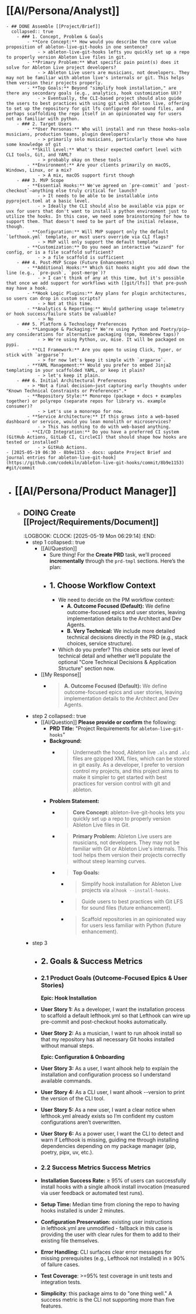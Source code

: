 # [[AI/Persona/Analyst]]
	- ## DONE Assemble [[Project/Brief]]
	  collapsed:: true
		- ### 1. Concept, Problem & Goals
			- **Core Concept:** How would you describe the core value proposition of ableton-live-git-hooks in one sentence?
				- > ableton-live-git-hooks lefts you quickly set up a repo to properly version Ableton Live files in git.
			- **Primary Problem:** What specific pain point(s) does it solve for Ableton Live project developers?
				- > Ableton Live users are musicians, not developers. They may not be familiar with ableton live's internals or git. This helps them version their projects properly.
			- **Top Goals:** Beyond "simplify hook installation," are there any secondary goals (e.g., analytics, hook customization UX)?
				- > Eventually, the CLI-based project should also guide the users to best practices with using git with ableton live, offering to set up the repository for git lfs configured for sound files, and perhaps scaffolding the repo itself in an opinionated way for users not as familiar with python.
		- ### 2. Target Users
			- **User Personas:** Who will install and run these hooks—solo musicians, production teams, plugin developers?
				- > primarily solo musicians, particularly those who have some knowledge of git
			- **Skill Level:** What's their expected comfort level with CLI tools, Git, and YAML?
				- > probably okay on these tools
			- **Environment:** Are your clients primarily on macOS, Windows, Linux, or a mix?
				- > A mix, macOS support first though
		- ### 3. MVP Scope
			- **Essential Hooks:** We've agreed on `pre-commit` and `post-checkout`—anything else truly critical for launch?
				- > It needs to be able to be installable into pyproject.toml at a basic level.
				- > Ideally the CLI should also be available via pipx or uvx for users that don't want to install a python environment just to utilize the hooks. In this case, we need some brainstorming for how to support them. That doesn't need to be part of the initial release, though.
			- **Configuration:** Will MVP support only the default `lefthook.yml` template, or must users override via CLI flags?
				- > MVP will only support the default template
			- **Customization:** Do you need an interactive "wizard" for config, or is a file scaffold sufficient?
				- > a file scaffold is sufficient
		- ### 4. Post-MVP Scope (Future Enhancements)
			- **Additional Hooks:** Which Git hooks might you add down the line (e.g., `pre-push`, `post-merge`)?
				- > I can't think of any at this time, but it's possible that once we add support for workflows with [[git/lfs]] that pre-push may have a hook.
			- **Hook Logic Plugins:** Any plans for plugin architectures, so users can drop in custom scripts?
				- > Not at this time.
			- **Analytics & Reporting:** Would gathering usage telemetry or hook success/failure stats be valuable?
				- > No
		- ### 5. Platform & Technology Preferences
			- **Language & Packaging:** We're using Python and Poetry/pip—any considerations for alternative packaging (npm, Homebrew taps)?
				- > We're using Python, uv, mise. It will be packaged on pypi.
			- **CLI Framework:** Are you open to using Click, Typer, or stick with `argparse`?
				- > for now let's keep it simple with `argparse`.
			- **YAML Management:** Would you prefer to embed Jinja2 templating in your scaffolded YAML, or keep it plain?
				- > let's keep it plain.
		- ### 6. Initial Architectural Preferences
			- > *Not a final decision—just capturing early thoughts under "Known Technical Constraints or Preferences".*
			- **Repository Style:** Monorepo (package + docs + examples together) or polyrepo (separate repos for library vs. example consumer)?
				- > Let's use a monorepo for now.
			- **Service Architecture:** If this grows into a web-based dashboard or service, would you lean monolith or microservices?
				- > This has nothing to do with web-based anything.
			- **CI/CD Integration:** Do you have a preferred CI system (GitHub Actions, GitLab CI, CircleCI) that should shape how hooks are tested or installed?
				- > GitHub Actions.
	- [2025-05-19 06:30 - 8b9e1153 - docs: update Project Brief and journal entries for ableton-live-git-hook](https://github.com/codekiln/ableton-live-git-hooks/commit/8b9e1153) #git/commit
- # [[AI/Persona/Product Manager]]
	- ## DOING Create [[Project/Requirements/Document]]
	  :LOGBOOK:
	  CLOCK: [2025-05-19 Mon 06:29:14]
	  :END:
		- step 1
		  collapsed:: true
			- [[AI/Question]]
				- Sure thing! For the **Create PRD** task, we’ll proceed **incrementally** through the `prd-tmpl` sections. Here’s the plan:
				- ## 1. Choose Workflow Context
					- We need to decide on the PM workflow context:
						- **A. Outcome Focused (Default):** We define outcome-focused epics and user stories, leaving implementation details to the Architect and Dev Agents.
						- **B. Very Technical:** We include more detailed technical decisions directly in the PRD (e.g., stack choices, service structure).
					- Which do you prefer? This choice sets our level of technical detail and whether we’ll populate the optional "Core Technical Decisions & Application Structure" section now.
			- [[My Response]]
				- > **A. Outcome Focused (Default):** We define outcome-focused epics and user stories, leaving implementation details to the Architect and Dev Agents.
		- step 2
		  collapsed:: true
			- [[AI/Question]] **Please provide or confirm** the following:
				- **PRD Title:** "Project Requirements for `ableton-live-git-hooks`"
				- **Background:**
					- > Underneath the hood, Ableton live `.als` and `.alc` files are gzipped XML files, which can be stored in git easily. As a developer, I prefer to version control my projects, and this project aims to make it simpler to get started with best practices for version control with git and ableton.
				- **Problem Statement:**
					- > **Core Concept:** ableton-live-git-hooks lets you quickly set up a repo to properly version Ableton Live files in Git.
					- > **Primary Problem:** Ableton Live users are musicians, not developers. They may not be familiar with Git or Ableton Live's internals. This tool helps them version their projects correctly without steep learning curves.
					- > **Top Goals:**
						- > Simplify hook installation for Ableton Live projects via `alhook --install-hooks`.
						- > Guide users to best practices with Git LFS for sound files (future enhancement).
						- > Scaffold repositories in an opinionated way for users less familiar with Python (future enhancement).
		- step 3
			- ## 2. Goals & Success Metrics
			- ### 2.1 Product Goals (Outcome-Focused Epics & User Stories)
			  
			  **Epic: Hook Installation**
			- **User Story 1:** As a developer, I want the installation process to scaffold a default lefthook.yml so that Lefthook can wire up pre-commit and post-checkout hooks automatically.
			- **User Story 2:** As a musician, I want to run alhook install so that my repository has all necessary Git hooks installed without manual steps.
			  
			  **Epic: Configuration & Onboarding**
			- **User Story 3:** As a user, I want alhook help to explain the installation and configuration process so I understand available commands.
			- **User Story 4:** As a CLI user, I want alhook --version to print the version of the CLI tool.
			- **User Story 5:** As a new user, I want a clear notice when lefthook.yml already exists so I’m confident my custom configurations aren’t overwritten.
			- **User Story 6:** As a power user, I want the CLI to detect and warn if Lefthook is missing, guiding me through installing dependencies depending on my package manager (pip, poetry, pipx, uv, etc.).
			- ### 2.2 Success Metrics Success Metrics
			- **Installation Success Rate:** ≥ 95% of users can successfully install hooks with a single alhook install invocation (measured via user feedback or automated test runs).
			- **Setup Time:** Median time from cloning the repo to having hooks installed is under 2 minutes.
			- **Configuration Preservation:** existing user instructions in lefthook.yml are unmodified - fallback in this case is providing the user with clear rules for them to add to their existing file themselves.
			- **Error Handling:** CLI surfaces clear error messages for missing prerequisites (e.g., Lefthook not installed) in ≥ 90% of failure cases.
			- **Test Coverage**: >=95% test coverage in unit tests and integration tests.
			- **Simplicity**: this package aims to do "one thing well." A success metric is the CLI not supporting more than five features.